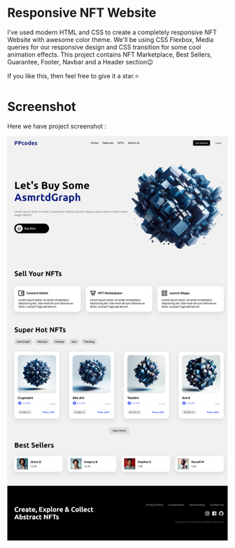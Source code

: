 # Responsive NFT Website

I've used modern HTML and CSS to create a completely responsive NFT Website with awesome color theme. We'll be using CSS Flexbox, Media queries for our responsive design and CSS  transition for some cool animation effects. This project contains NFT Marketplace, Best Sellers, Guarantee, Footer, Navbar and a Header section😉

If you like this, then feel free to give it a star.⭐

# Screenshot
Here we have project screenshot :

![screenshot](screenshot.png)